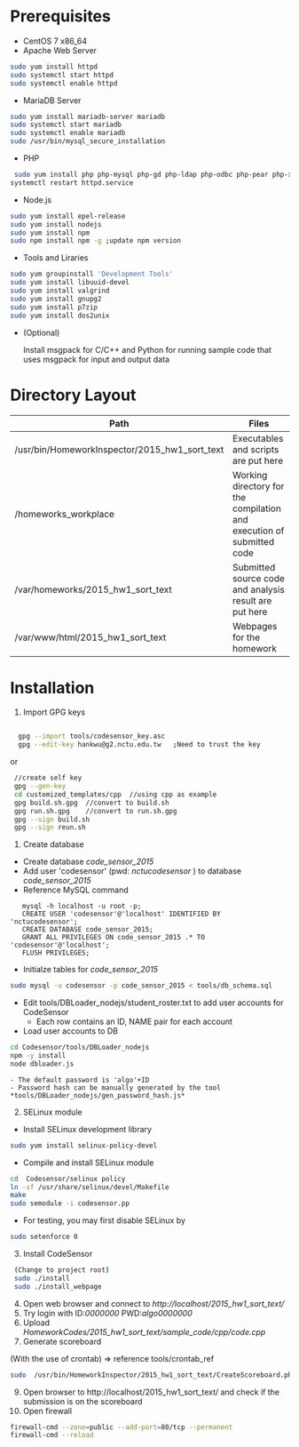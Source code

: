 
# Prerequisites
 - CentOS 7 x86_64
 - Apache Web Server

  ```sh
  sudo yum install httpd
  sudo systemctl start httpd
  sudo systemctl enable httpd
  ```
 - MariaDB Server

  ```sh
  sudo yum install mariadb-server mariadb
  sudo systemctl start mariadb
  sudo systemctl enable mariadb
  sudo /usr/bin/mysql_secure_installation
  ```
 - PHP

  ```sh
   sudo yum install php php-mysql php-gd php-ldap php-odbc php-pear php-xml php-xmlrpc php-mbstring php-snmp php-soap curl curl-devel
  systemctl restart httpd.service
  ```
 - Node.js

  ```sh
  sudo yum install epel-release
  sudo yum install nodejs
  sudo yum install npm
  sudo npm install npm -g ;update npm version
  ```
 - Tools and Liraries

  ```sh
  sudo yum groupinstall 'Development Tools'
  sudo yum install libuuid-devel
  sudo yum install valgrind
  sudo yum install gnupg2
  sudo yum install p7zip
  sudo yum install dos2unix
  ```

 - (Optional)

	Install msgpack for C/C++ and Python for running sample code that uses msgpack for input and output data

# Directory Layout
| Path  | Files |
| ------------- | ------------- |
| /usr/bin/HomeworkInspector/2015_hw1_sort_text  | Executables and scripts are put here  |
| /homeworks_workplace  | Working directory for the compilation and execution of submitted code |
| /var/homeworks/2015_hw1_sort_text | Submitted source code and analysis result are put here |
| /var/www/html/2015_hw1_sort_text | Webpages for the homework |


# Installation

1. Import GPG keys
  ```sh

    gpg --import tools/codesensor_key.asc
    gpg --edit-key hankwu@g2.nctu.edu.tw   ;Need to trust the key
  ```
  or

  ```sh
   //create self key
   gpg --gen-key
   cd customized_templates/cpp  //using cpp as example 
   gpg build.sh.gpg  //convert to build.sh
   gpg run.sh.gpg    //convert to run.sh.gpg
   gpg --sign build.sh
   gpg --sign reun.sh
  ```
 
   
1. Create database
 - Create database *code_sensor_2015*
 - Add user 'codesensor' (pwd: *nctucodesensor* ) to database *code_sensor_2015*  
 - Reference MySQL command
  ```
	 mysql -h localhost -u root -p;
	 CREATE USER 'codesensor'@'localhost' IDENTIFIED BY 'nctucodesensor';
	 CREATE DATABASE code_sensor_2015;
	 GRANT ALL PRIVILEGES ON code_sensor_2015 .* TO 'codesensor'@'localhost';
	 FLUSH PRIVILEGES;
  ```
 - Initialze tables for *code_sensor_2015*
  ```sh
  sudo mysql -u codesensor -p code_sensor_2015 < tools/db_schema.sql
  ```
 - Edit tools/DBLoader_nodejs/student_roster.txt to add user accounts for CodeSensor
    - Each row contains an ID, NAME pair for each account
 - Load user accounts to DB
  ```sh
  cd Codesensor/tools/DBLoader_nodejs
  npm -y install
  node dbloader.js
  ```
    - The default password is 'algo'+ID
    - Password hash can be manually generated by the tool *tools/DBLoader_nodejs/gen_password_hash.js*

2. SELinux module
 - Install SELinux development library
  ```sh
  sudo yum install selinux-policy-devel
  ```
 - Compile and install SELinux module
  ```sh
  cd  Codesensor/selinux policy
  ln -sf /usr/share/selinux/devel/Makefile
  make
  sudo semodule -i codesensor.pp
  ```
 - For testing, you may first disable SELinux by
  ```sh
  sudo setenforce 0
  ```

3. Install CodeSensor
 ```sh
  (Change to project root)
  sudo ./install
  sudo ./install_webpage
 ```
4. Open web browser and connect to *http://localhost/2015_hw1_sort_text/*
5. Try login with ID:*0000000*   PWD:*algo0000000*
6. Upload *HomeworkCodes/2015_hw1_sort_text/sample_code/cpp/code.cpp*
8. Generate scoreboard
   
  (With the use of crontab) => reference tools/crontab_ref
  
  ```sh
  sudo  /usr/bin/HomeworkInspector/2015_hw1_sort_text/CreateScoreboard.php
  ```
9. Open browser to http://localhost/2015_hw1_sort_text/ and check if the submission is on the scoreboard
10. Open firewall
  
  ```sh
  firewall-cmd --zone=public --add-port=80/tcp --permanent
  firewall-cmd --reload
  ```
